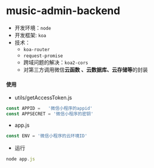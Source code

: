 # music-admin-backend
* 开发环境：`node`
* 开发框架: `koa`
* 技术：
  * `koa-router`
  * `request-promise`
  * 跨域问题的解决：`koa2-cors`
  * 对第三方调用微信**云函数 、云数据库、云存储等**的封装

####  使用
* utils/getAccessToken.js

```js
const APPID = 	'微信小程序的appid'
const APPSECRET = '微信小程序的密钥'
```

* app.js

```js
const ENV = '微信小程序的云环境ID'
```
* 运行
```js
node app.js
```
